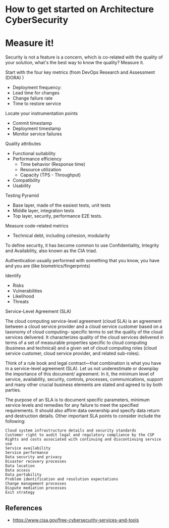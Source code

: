 # How to get started on Architecture CyberSecurity



# Measure it!

Security is not a feature is a concern, which is co-related with the quality of your solution, what's the best way to know the quality? Measure it.

Start with the four key metrics (from DevOps Research and Assessment (DORA) )
* Deployment frequency:
* Lead time for changes
* Change failure rate
* Time to restore service


Locate your instrumentation points
* Commit timestamp
* Deployment timestamp
* Monitor service failures

Quality attributes
* Functional suitability
* Performance efficiency
  * Time behavior (Response time)
  * Resource utilization
  * Capacity (TPS - Throughput)
* Compatibility
* Usability

Testing Pyramid
* Base layer, made of the easiest tests, unit tests
* Middle layer, integration tests
* Top layer, security, performance E2E tests.

Measure code-related metrics
* Technical debt, including cohesion, modularity


To define security, it has become common to use Confidentiality, Integrity and Availability, also known as the CIA triad.

Authentication usually performed with something that you know, you have and you are (like biometrics/fingerprints)

Identify
- Risks
- Vulnerabilities
- Likelihood
- Threats


Service-Level Agreement (SLA)

The cloud computing service-level agreement (cloud SLA) is an agreement between a cloud service provider and a cloud service customer based on a taxonomy of cloud computing– specific terms to set the quality of the cloud services delivered. It characterizes quality of the cloud services delivered in terms of a set of measurable properties specific to cloud computing (business and technical) and a given set of cloud computing roles (cloud service customer, cloud service provider, and related sub-roles).

Think of a rule book and legal contract—that combination is what you have in a service-level agreement (SLA). Let us not underestimate or downplay the importance of this document/ agreement. In it, the minimum level of service, availability, security, controls, processes, communications, support and many other crucial business elements are stated and agreed to by both parties.  

The purpose of an SLA is to document specific parameters, minimum service levels and remedies for any failure to meet the specified requirements. It should also affirm data ownership and specify data return and destruction details. Other important SLA points to consider include the following:

    Cloud system infrastructure details and security standards
    Customer right to audit legal and regulatory compliance by the CSP         
    Rights and costs associated with continuing and discontinuing service use
    Service availability
    Service performance
    Data security and privacy
    Disaster recovery processes
    Data location
    Data access
    Data portability
    Problem identification and resolution expectations
    Change management processes
    Dispute mediation processes
    Exit strategy 



## References
- https://www.cisa.gov/free-cybersecurity-services-and-tools
